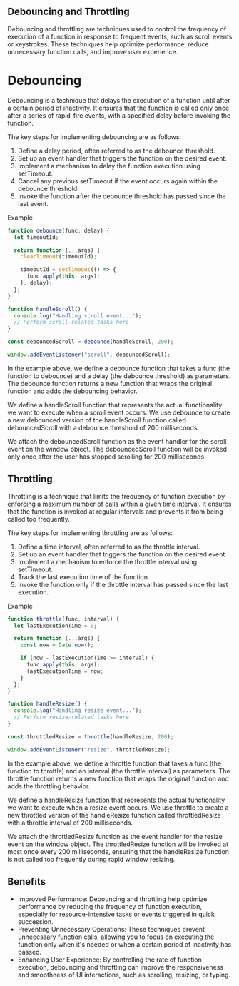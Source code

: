 ## Debouncing and Throttling

Debouncing and throttling are techniques used to control the frequency of execution of a function in response to frequent events, such as scroll events or keystrokes. These techniques help optimize performance, reduce unnecessary function calls, and improve user experience.

# Debouncing

Debouncing is a technique that delays the execution of a function until after a certain period of inactivity. It ensures that the function is called only once after a series of rapid-fire events, with a specified delay before invoking the function.

The key steps for implementing debouncing are as follows:

1. Define a delay period, often referred to as the debounce threshold.
2. Set up an event handler that triggers the function on the desired event.
3. Implement a mechanism to delay the function execution using setTimeout.
4. Cancel any previous setTimeout if the event occurs again within the debounce threshold.
5. Invoke the function after the debounce threshold has passed since the last event.

Example

```javascript
function debounce(func, delay) {
  let timeoutId;

  return function (...args) {
    clearTimeout(timeoutId);

    timeoutId = setTimeout(() => {
      func.apply(this, args);
    }, delay);
  };
}

function handleScroll() {
  console.log("Handling scroll event...");
  // Perform scroll-related tasks here
}

const debouncedScroll = debounce(handleScroll, 200);

window.addEventListener("scroll", debouncedScroll);
```

In the example above, we define a debounce function that takes a func (the function to debounce) and a delay (the debounce threshold) as parameters. The debounce function returns a new function that wraps the original function and adds the debouncing behavior.

We define a handleScroll function that represents the actual functionality we want to execute when a scroll event occurs. We use debounce to create a new debounced version of the handleScroll function called debouncedScroll with a debounce threshold of 200 milliseconds.

We attach the debouncedScroll function as the event handler for the scroll event on the window object. The debouncedScroll function will be invoked only once after the user has stopped scrolling for 200 milliseconds.

## Throttling

Throttling is a technique that limits the frequency of function execution by enforcing a maximum number of calls within a given time interval. It ensures that the function is invoked at regular intervals and prevents it from being called too frequently.

The key steps for implementing throttling are as follows:

1. Define a time interval, often referred to as the throttle interval.
2. Set up an event handler that triggers the function on the desired event.
3. Implement a mechanism to enforce the throttle interval using setTimeout.
4. Track the last execution time of the function.
5. Invoke the function only if the throttle interval has passed since the last execution.

Example

```javascript
function throttle(func, interval) {
  let lastExecutionTime = 0;

  return function (...args) {
    const now = Date.now();

    if (now - lastExecutionTime >= interval) {
      func.apply(this, args);
      lastExecutionTime = now;
    }
  };
}

function handleResize() {
  console.log("Handling resize event...");
  // Perform resize-related tasks here
}

const throttledResize = throttle(handleResize, 200);

window.addEventListener("resize", throttledResize);
```

In the example above, we define a throttle function that takes a func (the function to throttle) and an interval (the throttle interval) as parameters. The throttle function returns a new function that wraps the original function and adds the throttling behavior.

We define a handleResize function that represents the actual functionality we want to execute when a resize event occurs. We use throttle to create a new throttled version of the handleResize function called throttledResize with a throttle interval of 200 milliseconds.

We attach the throttledResize function as the event handler for the resize event on the window object. The throttledResize function will be invoked at most once every 200 milliseconds, ensuring that the handleResize function is not called too frequently during rapid window resizing.

## Benefits

- Improved Performance: Debouncing and throttling help optimize performance by reducing the frequency of function execution, especially for resource-intensive tasks or events triggered in quick succession.
- Preventing Unnecessary Operations: These techniques prevent unnecessary function calls, allowing you to focus on executing the function only when it's needed or when a certain period of inactivity has passed.
- Enhancing User Experience: By controlling the rate of function execution, debouncing and throttling can improve the responsiveness and smoothness of UI interactions, such as scrolling, resizing, or typing.
